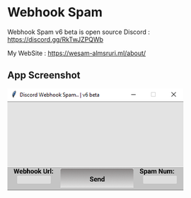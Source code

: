 
# Webhook Spam

Webhook Spam v6 beta is open source
Discord : https://discord.gg/RkTwJZPQWb

My WebSite : https://wesam-almsruri.ml/about/
## App Screenshot

![Webhook Spam Screenshot](https://raw.githubusercontent.com/nevox12/DiscordWebhookSpam/main/Screenshot.png)
